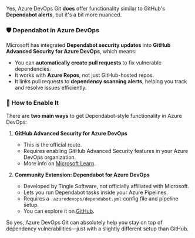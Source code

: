 Yes, Azure DevOps Git **does** offer functionality similar to GitHub's **Dependabot alerts**, but it's a bit more nuanced.

### 🛡️ Dependabot in Azure DevOps
Microsoft has integrated **Dependabot security updates** into **GitHub Advanced Security for Azure DevOps**, which means:

- You can **automatically create pull requests** to fix vulnerable dependencies.
- It works with **Azure Repos**, not just GitHub-hosted repos.
- It links pull requests to **dependency scanning alerts**, helping you track and resolve issues efficiently.

### 🔧 How to Enable It
There are **two main ways** to get Dependabot-style functionality in Azure DevOps:

1. **GitHub Advanced Security for Azure DevOps**  
   - This is the official route.
   - Requires enabling GitHub Advanced Security features in your Azure DevOps organization.
   - More info on [Microsoft Learn](https://learn.microsoft.com/en-us/azure/devops/release-notes/roadmap/2024/ghazdo/dependabot).

2. **Community Extension: Dependabot for Azure DevOps**  
   - Developed by Tingle Software, not officially affiliated with Microsoft.
   - Lets you run Dependabot tasks inside your Azure Pipelines.
   - Requires a `.azuredevops/dependabot.yml` config file and pipeline setup.
   - You can explore it on [GitHub](https://github.com/mburumaxwell/dependabot-azure-devops).

So yes, Azure DevOps Git can absolutely help you stay on top of dependency vulnerabilities—just with a slightly different setup than GitHub.
